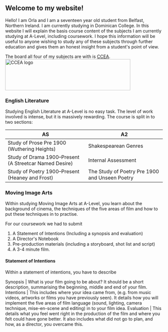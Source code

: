 ## Welcome to my website!

Hello! I am Orla and I am a seventeen year old student from Belfast, Northern Ireland. I am currently studying in Dominican College. In this website I will explain the basis course content of the subjects I am currently studying at A-Level, including coursework. I hope this information will be useful to anyone wishing to study any of these subjects through further education and gives them an honest insight from a student's point of view.

The board all four of my subjects are with is [CCEA](http://ccea.org.uk).
<img src="http://ccea.org.uk/sites/all/themes/ccea_subtheme/logo.png" alt="CCEA logo" width="400" height="100">

### English Literature

Studying English Literature at A-Level is no easy task. The level of work involved is intense, but it is massively rewarding. The course is split in to two sections:

AS | A2
------------ | -------------
Study of Prose Pre 1900 (Wuthering Heights) | Shakespearean Genres
Study of Drama 1900–Present (A Streetcar Named Desire) | Internal Assessment
Study of Poetry 1900–Present (Heaney and Frost) | The Study of Poetry Pre 1900 and Unseen Poetry
                                          
### Moving Image Arts

Within studying Moving Image Arts at A-Level, you learn about the background of cinema, the techniques of the five areas of film and how to put these techniques in to practise.

For our coursework we had to submit
1. A Statement of Intentions (Including a synopsis and evaluation)
2. A Director's Notebook
3. Pre-production materials (including a storyboard, shot list and script)
4. A 3-4 minute film.

#### Statement of Intentions

Within a statement of intentions, you have to describe 

Synopsis | What is your film going to be about? It should be a short description, summarising the beginning, middle and end of your film.
Intentions | This includes where your idea came from, (e.g. from music videos, artworks or films you have previously seen). It details how you will implement the five areas of film language (sound, lighting, camera technique, mise-en-scene and editing) in to your film idea.
Evaluation | This details what you feel went right in the production of the film and where you felt could have gone better. It also includes what did not go to plan, and how, as a director, you overcame this.
